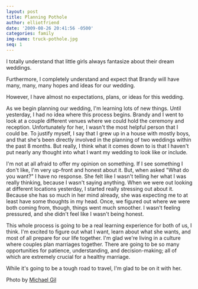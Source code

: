 ```yaml
---
layout: post
title: Planning Pothole
author: elliotfriend
date: '2009-08-26 20:41:56 -0500'
categories: family
img-name: truck-pothole.jpg
seq: 1
---
```

I totally understand that little girls always fantasize about their dream 
weddings.

Furthermore, I completely understand and expect that Brandy will have
many, many, many hopes and ideas for our wedding.

However, I have almost no expectations, plans, or ideas for this wedding.

As we begin planning our wedding, I'm learning lots of new things. Until
yesterday, I had no idea where this process begins. Brandy and I went to
look at a couple different venues where we could hold the ceremony and
reception. Unfortunately for her, I wasn't the most helpful person that
I could be. To justify myself, I say that I grew up in a house with mostly
boys, and that she's been directly involved in the planning of two weddings
within the past 8 months. But really, I think what it comes down to is
that I haven't put nearly any thought into what I want my wedding to look
like or include.

I'm not at all afraid to offer my opinion on something. If I see something
I don't like, I'm very up-front and honest about it. But, when asked "What
do you want?" I have no response. She felt like I wasn't telling her what
I was really thinking, because I wasn't saying anything. When we were out
looking at different locations yesterday, I started really stressing out
about it. Because she has so much in her mind already, she was expecting
me to at least have some thoughts in my head. Once, we figured out where
we were both coming from, though, things went much smoother. I wasn't
feeling pressured, and she didn't feel like I wasn't being honest.

This whole process is going to be a real learning experience for both of
us, I think. I'm excited to figure out what I want, learn about what she
wants, and most of all prepare for our life together. I'm glad we're
living in a culture where couples plan marriages together. There are going
to be so many opportunities for patience, understanding, and decision-making;
all of which are extremely crucial for a healthy marriage.

While it's going to be a tough road to travel, I'm glad to be on it with
her.

Photo by [Michael Gil](https://flic.kr/p/kjLQAd)
